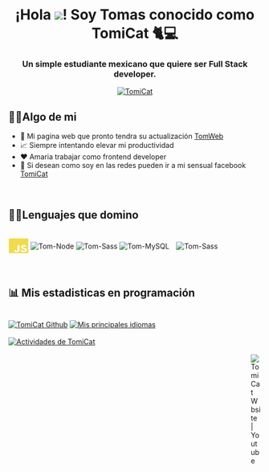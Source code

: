 <h1 align="center">¡Hola <img src="https://raw.githubusercontent.com/MartinHeinz/MartinHeinz/master/wave.gif" width="28px">! Soy Tomas conocido como TomiCat 🐈💻</h1>
<h3 align="center">Un simple estudiante mexicano que quiere ser Full Stack developer.</h3>
<p align="center">
    <a href="https://github.com/TomEd01/">
        <img title="🔥 Mi estadistica" alt="TomiCat" src="https://github-readme-streak-stats.herokuapp.com/?user=TomEd01&theme=black-ice&hide_border=true&stroke=0000&background=060A0CD0"/>
    </a>
</p>

 ## 🙇‍♂️Algo de mi
 
- 💼 Mi pagina web que pronto tendra su actualización [TomWeb](https://tomi-black.github.io/Tomicat-web/)
- 📈 Siempre intentando elevar mi productividad
- ❤️ Amaria trabajar como frontend developer
- 💬 Si desean como soy en las redes pueden ir a mi sensual facebook [TomiCat](https://www.facebook.com/Gatitok/)
<br>

 ## 💪😎Lenguajes que domino

<div style="display: inline_block"><br>
  <img align="center" alt="Tom-Js" height="30" width="40" src="https://raw.githubusercontent.com/devicons/devicon/master/icons/javascript/javascript-plain.svg">
  <img align="center" alt="Tom-Node" height="32" width="42" src="https://cdn.jsdelivr.net/gh/devicons/devicon/icons/nodejs/nodejs-original.svg">
  <img align="center" alt="Tom-Sass" height="33" width="43" src="https://cdn.jsdelivr.net/gh/devicons/devicon/icons/sass/sass-original.svg">
  <img align="center" alt="Tom-MySQL" width="30px" src="https://cdn.jsdelivr.net/gh/devicons/devicon/icons/mysql/mysql-original.svg" style="padding-right:10px;" />
  <img align="center" alt="Tom-Sass" height="40" width="50" src="https://cdn.jsdelivr.net/gh/devicons/devicon/icons/php/php-original.svg">
</div>
<br><br>

 ## 📊 Mis estadisticas en programación
 
 <br/>
    <a href="https://github.com/TomEd01/"><img alt="TomiCat Github" src="https://github-readme-stats.vercel.app/api?username=TomEd01&show_icons=true&count_private=true&theme=react&hide_border=true&bg_color=0D1117" /></a>
    <a href="https://github.com/TomEd01/"><img alt="Mis principales idiomas" src="https://github-readme-stats.vercel.app/api/top-langs/?username=TomEd01&langs_count=8&count_private=true&layout=compact&theme=react&hide_border=true&bg_color=0D1117" /></a>
<br/><br/>
    <a href="https://github.com/TomEd01/"><img alt="Actividades de TomiCat" src="https://activity-graph.herokuapp.com/graph?username=TomEd01&bg_color=0D1117&color=5BCDEC&line=5BCDEC&point=FFFFFF&hide_border=true" /></a>
<br/><br/>

<a href="https://www.youtube.com/channel/UCY_dvGfyBuLCvU_GHAYyOWQ">
  <img align="right" alt="TomiCat Wbsite | Youtube" width="21px" src="https://www.youtube.com/s/desktop/38f838ea/img/favicon_32x32.png" />
</a>
